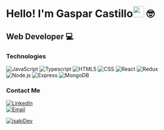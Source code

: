 <h1>Hello! I'm Gaspar Castillo<img src="https://raw.githubusercontent.com/iampavangandhi/iampavangandhi/master/gifs/Hi.gif" width="30px"> 🤓</h1>
<h2>Web Developer 💻</h2>

### Technologies
  ![JavaScript](https://img.shields.io/badge/-JavaScript-333333?style=flat&logo=javascript)
  ![Typescript](https://img.shields.io/badge/-Typescript-333333?style=flat&logo=typescript)
  ![HTML5](https://img.shields.io/badge/-HTML5-333333?style=flat&logo=HTML5)
  ![CSS](https://img.shields.io/badge/-CSS-333333?style=flat&logo=CSS3&logoColor=1572B6)
  ![React](https://img.shields.io/badge/-React-333333?style=flat&logo=react)
  ![Redux](https://img.shields.io/badge/-Redux-333333?style=flat&logo=redux)
  <br/>
  ![Node.js](https://img.shields.io/badge/-Node.js-333333?style=flat&logo=node.js)
  ![Express](https://img.shields.io/badge/-Express-333333?style=flat&logo=express)
  ![MongoDB](https://img.shields.io/badge/-MongoDB-333333?style=flat&logo=MongoDB)

### Contact Me
<a href="https://www.linkedin.com/in/gaspar-castillo-catrifol-78414625b/"><img alt="LinkedIn" src="https://img.shields.io/badge/LinkedIn-Gaspar%20Castillo-green?style=flat-square&logo=linkedin" />
<br>
<a href="gaspar.c.developer@gmail.com"><img alt="Email" src="https://img.shields.io/badge/Gmail-gaspar.c.developer@gmail.com-blue?style=flat-square&logo=gmail" />  

<p align="left"> <img src="https://komarev.com/ghpvc/?username=isakiDev&label=Profile%20views&color=0e75b6&style=flat" alt="isakiDev" /> </p>
